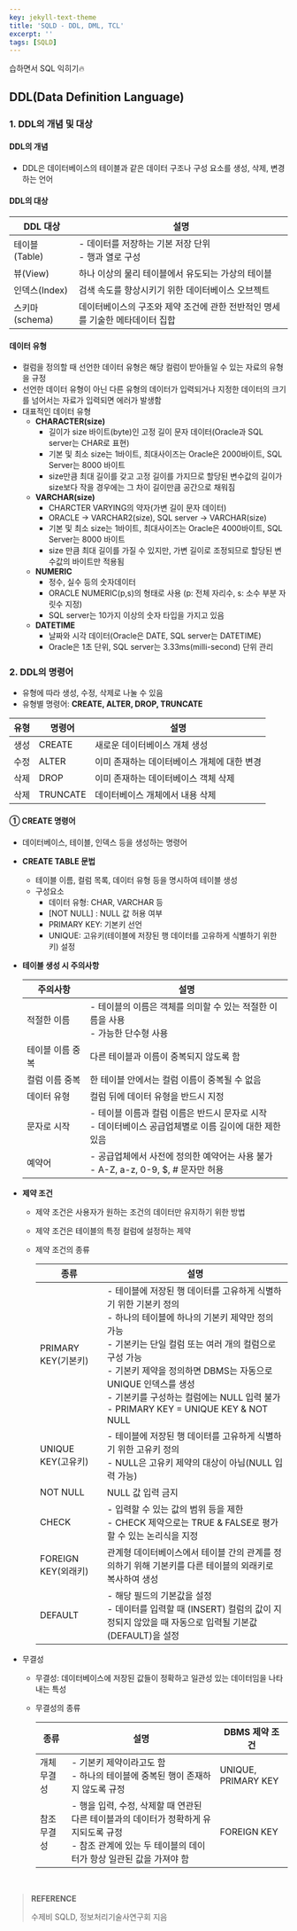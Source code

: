 ```yaml
---
key: jekyll-text-theme
title: 'SQLD - DDL, DML, TCL'
excerpt: ''
tags: [SQLD]
---
```




습하면서 SQL 익히기:fire:



## DDL(Data Definition Language)

### 1. DDL의 개념 및 대상

#### DDL의 개념

* DDL은 데이터베이스의 테이블과 같은 데이터 구조나 구성 요소를 생성, 삭제, 변경하는 언어

#### DDL의 대상

| DDL 대상       | 설명                                                         |
| -------------- | ------------------------------------------------------------ |
| 테이블 (Table) | - 데이터를 저장하는 기본 저장 단위<br/>- 행과 열로 구성      |
| 뷰(View)       | 하나 이상의 물리 테이블에서 유도되는 가상의 테이블           |
| 인덱스(Index)  | 검색 속도를 향상시키기 위한 데이터베이스 오브젝트            |
| 스키마(schema) | 데이터베이스의 구조와 제약 조건에 관한 전반적인 명세를 기술한 메타데이터 집합 |

#### 데이터 유형

* 컬럼을 정의할 때 선언한 데이터 유형은 해당 컬럼이 받아들일 수 있는 자료의 유형을 규정
* 선언한 데이터 유형이 아닌 다른 유형의 데이터가 입력되거나 지정한 데이터의 크기를 넘어서는 자료가 입력되면 에러가 발생함
* 대표적인 데이터 유형
  * **CHARACTER(size)**
    * 길이가 size 바이트(byte)인 고정 길이 문자 데이터(Oracle과 SQL server는 CHAR로 표현)
    * 기본 및 최소 size는 1바이트, 최대사이즈는 Oracle은 2000바이트, SQL Server는 8000 바이트
    * size만큼 최대 길이를 갖고 고정 길이를 가지므로 할당된 변수값의 길이가 size보다 작을 경우에는 그 차이 길이만큼 공간으로 채워짐
  * **VARCHAR(size)**
    * CHARCTER VARYING의 약자(가변 길이 문자 데이터)
    * ORACLE -> VARCHAR2(size), SQL server -> VARCHAR(size)
    * 기본 및 최소 size는 1바이트, 최대사이즈는 Oracle은 4000바이트, SQL Server는 8000 바이트
    * size 만큼 최대 길이를 가질 수 있지만, 가변 길이로 조정되므로 할당된 변수값의 바이트만 적용됨
  * **NUMERIC**
    * 정수, 실수 등의 숫자데이터
    * ORACLE NUMERIC(p,s)의 형태로 사용 (p: 전체 자리수, s: 소수 부분 자릿수 지정)
    * SQL server는 10가지 이상의 숫자 타입을 가지고 있음
  * **DATETIME**
    * 날짜와 시각 데이터(Oracle은 DATE, SQL server는 DATETIME)
    * Oracle은 1초 단위, SQL server는 3.33ms(milli-second) 단위 관리

### 2. DDL의 명령어

* 유형에 따라 생성, 수정, 삭제로 나눌 수 있음
* 유형별 명령어: **CREATE, ALTER, DROP, TRUNCATE**

| 유형 | 명령어   | 설명                                        |
| ---- | -------- | ------------------------------------------- |
| 생성 | CREATE   | 새로운 데이터베이스 개체 생성               |
| 수정 | ALTER    | 이미 존재하는 데이터베이스 개체에 대한 변경 |
| 삭제 | DROP     | 이미 존재하는 데이터베이스 객체 삭제        |
| 삭제 | TRUNCATE | 데이터베이스 개체에서 내용 삭제             |

#### ① CREATE 명령어

* 데이터베이스, 테이블, 인덱스 등을 생성하는 명령어

* **CREATE TABLE 문법**

  * 테이블 이름, 컬럼 목록, 데이터 유형 등을 명시하여 테이블 생성
  * 구성요소
    * 데이터 유형: CHAR, VARCHAR 등
    * [NOT NULL] : NULL 값 허용 여부
    * PRIMARY KEY: 기본키 선언
    * UNIQUE: 고유키(테이블에 저장된 행 데이터를 고유하게 식별하기 위한 키) 설정

* **테이블 생성 시 주의사항**

  | 주의사항         | 설명                                                         |
  | ---------------- | ------------------------------------------------------------ |
  | 적절한 이름      | - 테이블의 이름은 객체를 의미할 수 있는 적절한 이름을 사용<br/>- 가능한 단수형 사용 |
  | 테이블 이름 중복 | 다른 테이블과 이름이 중복되지 않도록 함                      |
  | 컬럼 이름 중복   | 한 테이블 안에서는 컬럼 이름이 중복될 수 없음                |
  | 데이터 유형      | 컬럼 뒤에 데이터 유형을 반드시 지정                          |
  | 문자로 시작      | - 테이블 이름과 컬럼 이름은 반드시 문자로 시작<br/>- 데이터베이스 공급업체별로 이름 길이에 대한 제한 있음 |
  | 예약어           | -  공급업체에서 사전에 정의한 예약어는 사용 불가<br/>-  A-Z, a-z, 0-9, $, # 문자만 허용 |

* **제약 조건**

  * 제약 조건은 사용자가 원하는 조건의 데이터만 유지하기 위한 방법

  * 제약 조건은 테이블의 특정 컬럼에 설정하는 제약

  * 제약 조건의 종류

    | 종류                | 설명                                                         |
    | ------------------- | ------------------------------------------------------------ |
    | PRIMARY KEY(기본키) | - 테이블에 저장된 행 데이터를 고유하게 식별하기 위한 기본키 정의<br/>- 하나의 테이블에 하나의 기본키 제약만 정의 가능<br/>- 기본키는 단일 컬럼 또는 여러 개의 컬럼으로 구성 가능<br/>- 기본키 제약을 정의하면 DBMS는 자동으로 UNIQUE 인덱스를 생성<br/>- 기본키를 구성하는 컬럼에는 NULL 입력 불가<br/>- PRIMARY KEY = UNIQUE KEY & NOT NULL |
    | UNIQUE KEY(고유키)  | - 테이블에 저장된 행 데이터를 고유하게 식별하기 위한 고유키 정의<br/>- NULL은 고유키 제약의 대상이 아님(NULL 입력 가능) |
    | NOT NULL            | NULL 값 입력 금지                                            |
    | CHECK               | - 입력할 수 있는 값의 범위 등을 제한<br/>- CHECK 제약으로는 TRUE & FALSE로 평가할 수 있는 논리식을 지정 |
    | FOREIGN KEY(외래키) | 관계형 데이터베이스에서 테이블 간의 관계를 정의하기 위해 기본키를 다른 테이블의 외래키로 복사하여 생성 |
    | DEFAULT             | - 해당 필드의 기본값을 설정<br/>- 데이터를 입력할 때 (INSERT) 컬럼의 값이 지정되지 않았을 때 자동으로 입력될 기본값(DEFAULT)을 설정 |

* 무결성

  * 무결성: 데이터베이스에 저장된 값들이 정확하고 일관성 있는 데이터임을 나타내는 특성

  * 무결성의 종류

    | 종류        | 설명                                                         | DBMS 제약 조건      |
    | ----------- | ------------------------------------------------------------ | ------------------- |
    | 개체 무결성 | - 기본키 제약이라고도 함<br/>- 하나의 테이블에 중복된 행이 존재하지 않도록 규정 | UNIQUE, PRIMARY KEY |
    | 참조 무결성 | - 행을 입력, 수정, 삭제할 때 연관된 다른 테이블과의 데이터가 정확하게 유지되도록 규정<br/>- 참조 관계에 있는 두 테이블의 데이터가 항상 일관된 값을 가져야 함 | FOREIGN KEY         |

    




<br/>

> **REFERENCE**
>
> 수제비 SQLD,  정보처리기술사연구회 지음
